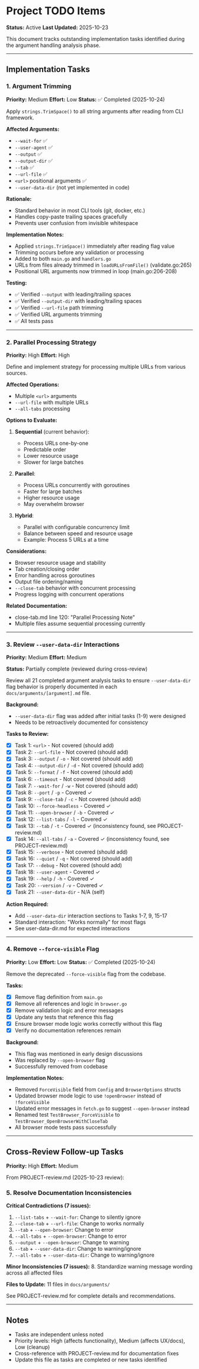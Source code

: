 # Project TODO Items

**Status:** Active
**Last Updated:** 2025-10-23

This document tracks outstanding implementation tasks identified during the argument handling analysis phase.

---

## Implementation Tasks

### 1. Argument Trimming

**Priority:** Medium
**Effort:** Low
**Status:** ✅ Completed (2025-10-24)

Apply `strings.TrimSpace()` to all string arguments after reading from CLI framework.

**Affected Arguments:**
- `--wait-for` ✅
- `--user-agent` ✅
- `--output` ✅
- `--output-dir` ✅
- `--tab` ✅
- `--url-file` ✅
- `<url>` positional arguments ✅
- `--user-data-dir` (not yet implemented in code)

**Rationale:**
- Standard behavior in most CLI tools (git, docker, etc.)
- Handles copy-paste trailing spaces gracefully
- Prevents user confusion from invisible whitespace

**Implementation Notes:**
- Applied `strings.TrimSpace()` immediately after reading flag value
- Trimming occurs before any validation or processing
- Added to both `main.go` and `handlers.go`
- URLs from files already trimmed in `loadURLsFromFile()` (validate.go:265)
- Positional URL arguments now trimmed in loop (main.go:206-208)

**Testing:**
- ✅ Verified `--output` with leading/trailing spaces
- ✅ Verified `--output-dir` with leading/trailing spaces
- ✅ Verified `--url-file` path trimming
- ✅ Verified URL arguments trimming
- ✅ All tests pass

---

### 2. Parallel Processing Strategy

**Priority:** High
**Effort:** High

Define and implement strategy for processing multiple URLs from various sources.

**Affected Operations:**
- Multiple `<url>` arguments
- `--url-file` with multiple URLs
- `--all-tabs` processing

**Options to Evaluate:**

1. **Sequential** (current behavior):
   - Process URLs one-by-one
   - Predictable order
   - Lower resource usage
   - Slower for large batches

2. **Parallel**:
   - Process URLs concurrently with goroutines
   - Faster for large batches
   - Higher resource usage
   - May overwhelm browser

3. **Hybrid**:
   - Parallel with configurable concurrency limit
   - Balance between speed and resource usage
   - Example: Process 5 URLs at a time

**Considerations:**
- Browser resource usage and stability
- Tab creation/closing order
- Error handling across goroutines
- Output file ordering/naming
- `--close-tab` behavior with concurrent processing
- Progress logging with concurrent operations

**Related Documentation:**
- close-tab.md line 120: "Parallel Processing Note"
- Multiple files assume sequential processing currently

---

### 3. Review `--user-data-dir` Interactions

**Priority:** Medium
**Effort:** Medium

**Status:** Partially complete (reviewed during cross-review)

Review all 21 completed argument analysis tasks to ensure `--user-data-dir` flag behavior is properly documented in each `docs/arguments/[argument].md` file.

**Background:**
- `--user-data-dir` flag was added after initial tasks (1-9) were designed
- Needs to be retroactively documented for consistency

**Tasks to Review:**
- [x] Task 1: `<url>` - Not covered (should add)
- [x] Task 2: `--url-file` - Not covered (should add)
- [x] Task 3: `--output` / `-o` - Not covered (should add)
- [x] Task 4: `--output-dir` / `-d` - Not covered (should add)
- [x] Task 5: `--format` / `-f` - Not covered (should add)
- [x] Task 6: `--timeout` - Not covered (should add)
- [x] Task 7: `--wait-for` / `-w` - Not covered (should add)
- [x] Task 8: `--port` / `-p` - Covered ✓
- [x] Task 9: `--close-tab` / `-c` - Not covered (should add)
- [x] Task 10: `--force-headless` - Covered ✓
- [x] Task 11: `--open-browser` / `-b` - Covered ✓
- [x] Task 12: `--list-tabs` / `-l` - Covered ✓
- [x] Task 13: `--tab` / `-t` - Covered ✓ (inconsistency found, see PROJECT-review.md)
- [x] Task 14: `--all-tabs` / `-a` - Covered ✓ (inconsistency found, see PROJECT-review.md)
- [x] Task 15: `--verbose` - Not covered (should add)
- [x] Task 16: `--quiet` / `-q` - Not covered (should add)
- [x] Task 17: `--debug` - Not covered (should add)
- [x] Task 18: `--user-agent` - Covered ✓
- [x] Task 19: `--help` / `-h` - Covered ✓
- [x] Task 20: `--version` / `-v` - Covered ✓
- [x] Task 21: `--user-data-dir` - N/A (self)

**Action Required:**
- Add `--user-data-dir` interaction sections to Tasks 1-7, 9, 15-17
- Standard interaction: "Works normally" for most flags
- See user-data-dir.md for expected interactions

---

### 4. Remove `--force-visible` Flag

**Priority:** Low
**Effort:** Low
**Status:** ✅ Completed (2025-10-24)

Remove the deprecated `--force-visible` flag from the codebase.

**Tasks:**
- [x] Remove flag definition from `main.go`
- [x] Remove all references and logic in `browser.go`
- [x] Remove validation logic and error messages
- [x] Update any tests that reference this flag
- [x] Ensure browser mode logic works correctly without this flag
- [x] Verify no documentation references remain

**Background:**
- This flag was mentioned in early design discussions
- Was replaced by `--open-browser` flag
- Successfully removed from codebase

**Implementation Notes:**
- Removed `ForceVisible` field from `Config` and `BrowserOptions` structs
- Updated browser mode logic to use `!openBrowser` instead of `!forceVisible`
- Updated error messages in `fetch.go` to suggest `--open-browser` instead
- Renamed test `TestBrowser_ForceVisible` to `TestBrowser_OpenBrowserWithCloseTab`
- All browser mode tests pass successfully

---

## Cross-Review Follow-up Tasks

**Priority:** High
**Effort:** Medium

From PROJECT-review.md (2025-10-23 review):

### 5. Resolve Documentation Inconsistencies

**Critical Contradictions (7 issues):**
1. `--list-tabs` + `--wait-for`: Change to silently ignore
2. `--close-tab` + `--url-file`: Change to works normally
3. `--tab` + `--open-browser`: Change to error
4. `--all-tabs` + `--open-browser`: Change to error
5. `--output` + `--open-browser`: Change to warning
6. `--tab` + `--user-data-dir`: Change to warning/ignore
7. `--all-tabs` + `--user-data-dir`: Change to warning/ignore

**Minor Inconsistencies (7 issues):**
8. Standardize warning message wording across all affected files

**Files to Update:** 11 files in `docs/arguments/`

See PROJECT-review.md for complete details and recommendations.

---

## Notes

- Tasks are independent unless noted
- Priority levels: High (affects functionality), Medium (affects UX/docs), Low (cleanup)
- Cross-reference with PROJECT-review.md for documentation fixes
- Update this file as tasks are completed or new tasks identified
